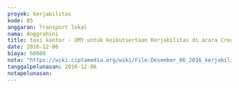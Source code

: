 ```yaml
---
proyek: kerjabilitas
kode: B5
anggaran: Transport lokal
nama: Anggrahini
title: taxi kantor - UMY untuk keikutsertaan Kerjabilitas di acara Creativepreneur XL - Universitas Muhammadiyah Yogyakarta
date: 2016-12-06
biaya: 60000
nota: "https://wiki.ciptamedia.org/wiki/File:Desember_06_2016_kerjabilitas_B5_taxi_event_UMY_dari_kantor_ke_UMY_inok375.jpg"
tanggalpelunasan: 2016-12-06
notapelunasan:
---
```


